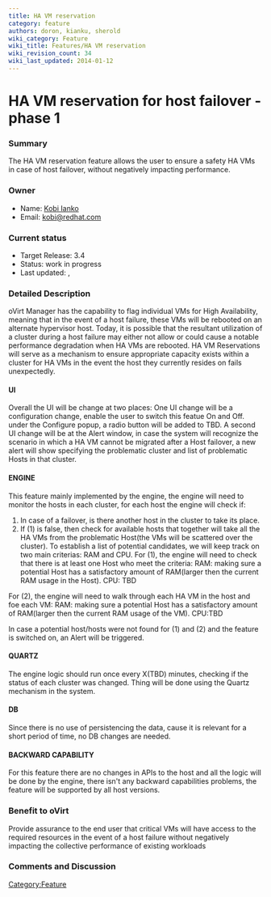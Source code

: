 ```yaml
---
title: HA VM reservation
category: feature
authors: doron, kianku, sherold
wiki_category: Feature
wiki_title: Features/HA VM reservation
wiki_revision_count: 34
wiki_last_updated: 2014-01-12
---
```


# HA VM reservation for host failover - phase 1

### Summary

The HA VM reservation feature allows the user to ensure a safety HA VMs in case of host failover, without negatively impacting performance.

### Owner

*   Name: [Kobi Ianko](User:kianku)
*   Email: kobi@redhat.com

### Current status

*   Target Release: 3.4
*   Status: work in progress
*   Last updated: ,

### Detailed Description

oVirt Manager has the capability to flag individual VMs for High Availability, meaning that in the event of a host failure, these VMs will be rebooted on an alternate hypervisor host. Today, it is possible that the resultant utilization of a cluster during a host failure may either not allow or could cause a notable performance degradation when HA VMs are rebooted. HA VM Reservations will serve as a mechanism to ensure appropriate capacity exists within a cluster for HA VMs in the event the host they currently resides on fails unexpectedly.

#### UI

Overall the UI will be change at two places:
One UI change will be a configuration change, enable the user to switch this featue On and Off. under the Configure popup, a radio button will be added to TBD.
A second UI change will be at the Alert window, in case the system will recognize the scenario in which a HA VM cannot be migrated after a Host failover, a new alert will show specifying the problematic cluster and list of problematic Hosts in that cluster.

#### ENGINE

This feature mainly implemented by the engine, the engine will need to monitor the hosts in each cluster, for each host the engine will check if:
1. In case of a failover, is there another host in the cluster to take its place.
2. If (1) is false, then check for available hosts that together will take all the HA VMs from the problematic Host(the VMs will be scattered over the cluster).
 To establish a list of potential candidates, we will keep track on two main criterias: RAM and CPU.
 For (1), the engine will need to check that there is at least one Host who meet the criteria:
RAM: making sure a potential Host has a satisfactory amount of RAM(larger then the current RAM usage in the Host). CPU: TBD

For (2), the engine will need to walk through each HA VM in the host and foe each VM:
RAM: making sure a potential Host has a satisfactory amount of RAM(larger then the current RAM usage of the VM).
CPU:TBD

In case a potential host/hosts were not found for (1) and (2) and the feature is switched on, an Alert will be triggered.

#### QUARTZ

The engine logic should run once every X(TBD) minutes, checking if the status of each cluster was changed. Thing will be done using the Quartz mechanism in the system.

#### DB

Since there is no use of persistencing the data, cause it is relevant for a short period of time, no DB changes are needed.

#### BACKWARD CAPABILITY

For this feature there are no changes in APIs to the host and all the logic will be done by the engine, there isn't any backward capabilities problems, the feature will be supported by all host versions.

### Benefit to oVirt

Provide assurance to the end user that critical VMs will have access to the required resources in the event of a host failure without negatively impacting the collective performance of existing workloads

### Comments and Discussion

<Category:Feature>
